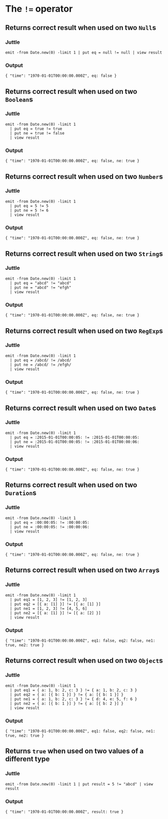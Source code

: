 The `!=` operator
=================

Returns correct result when used on two `Null`s
-----------------------------------------------

### Juttle

    emit -from Date.new(0) -limit 1 | put eq = null != null | view result

### Output

    { "time": "1970-01-01T00:00:00.000Z", eq: false }

Returns correct result when used on two `Boolean`s
--------------------------------------------------

### Juttle

    emit -from Date.new(0) -limit 1
      | put eq = true != true
      | put ne = true != false
      | view result

### Output

    { "time": "1970-01-01T00:00:00.000Z", eq: false, ne: true }

Returns correct result when used on two `Number`s
-------------------------------------------------

### Juttle

    emit -from Date.new(0) -limit 1
      | put eq = 5 != 5
      | put ne = 5 != 6
      | view result

### Output

    { "time": "1970-01-01T00:00:00.000Z", eq: false, ne: true }

Returns correct result when used on two `String`s
-------------------------------------------------

### Juttle

    emit -from Date.new(0) -limit 1
      | put eq = "abcd" != "abcd"
      | put ne = "abcd" != "efgh"
      | view result

### Output

    { "time": "1970-01-01T00:00:00.000Z", eq: false, ne: true }

Returns correct result when used on two `RegExp`s
-------------------------------------------------

### Juttle

    emit -from Date.new(0) -limit 1
      | put eq = /abcd/ != /abcd/
      | put ne = /abcd/ != /efgh/
      | view result

### Output

    { "time": "1970-01-01T00:00:00.000Z", eq: false, ne: true }

Returns correct result when used on two `Date`s
-----------------------------------------------

### Juttle

    emit -from Date.new(0) -limit 1
      | put eq = :2015-01-01T00:00:05: != :2015-01-01T00:00:05:
      | put ne = :2015-01-01T00:00:05: != :2015-01-01T00:00:06:
      | view result

### Output

    { "time": "1970-01-01T00:00:00.000Z", eq: false, ne: true }

Returns correct result when used on two `Duration`s
---------------------------------------------------

### Juttle

    emit -from Date.new(0) -limit 1
      | put eq = :00:00:05: != :00:00:05:
      | put ne = :00:00:05: != :00:00:06:
      | view result

### Output

    { "time": "1970-01-01T00:00:00.000Z", eq: false, ne: true }

Returns correct result when used on two `Array`s
------------------------------------------------

### Juttle

    emit -from Date.new(0) -limit 1
      | put eq1 = [1, 2, 3] != [1, 2, 3]
      | put eq2 = [{ a: [1] }] != [{ a: [1] }]
      | put ne1 = [1, 2, 3] != [4, 5, 6]
      | put ne2 = [{ a: [1] }] != [{ a: [2] }]
      | view result

### Output

    { "time": "1970-01-01T00:00:00.000Z", eq1: false, eq2: false, ne1: true, ne2: true }

Returns correct result when used on two `Object`s
-------------------------------------------------

### Juttle

    emit -from Date.new(0) -limit 1
      | put eq1 = { a: 1, b: 2, c: 3 } != { a: 1, b: 2, c: 3 }
      | put eq2 = { a: [{ b: 1 }] } != { a: [{ b: 1 }] }
      | put ne1 = { a: 1, b: 2, c: 3 } != { d: 4, e: 5, f: 6 }
      | put ne2 = { a: [{ b: 1 }] } != { a: [{ b: 2 }] }
      | view result

### Output

    { "time": "1970-01-01T00:00:00.000Z", eq1: false, eq2: false, ne1: true, ne2: true }

Returns `true` when used on two values of a different type
----------------------------------------------------------

### Juttle

    emit -from Date.new(0) -limit 1 | put result = 5 != "abcd" | view result

### Output

    { "time": "1970-01-01T00:00:00.000Z", result: true }
